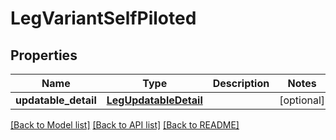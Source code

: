# LegVariantSelfPiloted

## Properties
Name | Type | Description | Notes
------------ | ------------- | ------------- | -------------
**updatable_detail** | [**LegUpdatableDetail**](LegUpdatableDetail.md) |  | [optional] 

[[Back to Model list]](../README.md#documentation-for-models) [[Back to API list]](../README.md#documentation-for-api-endpoints) [[Back to README]](../README.md)

